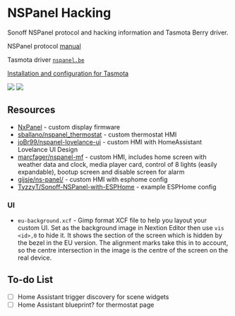 # NSPanel Hacking

Sonoff NSPanel protocol and hacking information and Tasmota Berry driver.

NSPanel protocol [manual](https://blakadder.github.io/nspanel/)

Tasmota driver [`nspanel.be`](https://github.com/blakadder/nspanel/blob/main/nspanel.be)

[Installation and configuration for Tasmota](https://templates.blakadder.com/sonoff_NSPanel.html)

<a href="https://paypal.me/tasmotatemplates" target="_blank"><img src="https://img.shields.io/static/v1?logo=paypal&label=&message=donate&color=slategrey"></a>
<a href="https://ko-fi.com/S6S650JEK" target="_blank"><img src="https://img.shields.io/static/v1?logo=kofi&label=&message=buy%20me%20a%20coffee&color=FBAA19&labelColor=434B57"></a>

## Resources

* [NxPanel](https://community.openhab.org/t/nxpanel-replacement-firmware-for-sonoff-nspanel/132869) - custom display firmware
* [sballano/nspanel_thermostat](https://github.com/sballano/nspanel_thermostat) - custom thermostat HMI
* [joBr99/nspanel-lovelance-ui](https://github.com/joBr99/nspanel-lovelance-ui) - custom HMI with HomeAssistant Lovelance UI Design
* [marcfager/nspanel-mf](https://github.com/marcfager/nspanel-mf) - custom HMI, includes home screen with weather data and clock, media player card, control of 8 lights (easily expandable), bootup screen and disable screen for alarm
* [gijsje/ns-panel/](https://github.com/gijsje/ns-panel/) - custom HMI with esphome config
* [TyzzyT/Sonoff-NSPanel-with-ESPHome](https://github.com/TyzzyT/Sonoff-NSPanel-with-ESPHome) - example ESPHome config

### UI

* `eu-background.xcf` - Gimp format XCF file to help you layout your custom UI.  Set as the background image in Nextion Editor then use `vis <id>,0` to hide it.  It shows the section of the screen which is hidden by the bezel in the EU version.  The alignment marks take this in to account, so the centre intersection in the image is the centre of the screen on the real device.

## To-do List

* [ ] Home Assistant trigger discovery for scene widgets
* [ ] Home Assistant blueprint? for thermostat page
